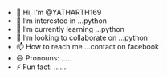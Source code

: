 - 👋 Hi, I’m @YATHARTH169
- 👀 I’m interested in ...python
- 🌱 I’m currently learning ...python
- 💞️ I’m looking to collaborate on ...python
- 📫 How to reach me ...contact on facebook
- 😄 Pronouns: .....
- ⚡ Fun fact: .......

<!---
YATHARTH169/YATHARTH169 is a ✨ special ✨ repository because its `README.md` (this file) appears on your GitHub profile.
You can click the Preview link to take a look at your changes.
--->
